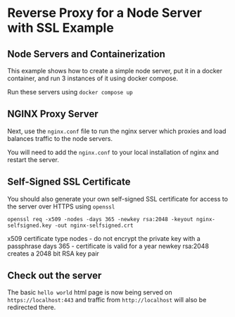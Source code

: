 # Reverse Proxy for a Node Server with SSL Example

## Node Servers and Containerization

This example shows how to create a simple node server, put it in a docker container, and run 3 instances of it using docker compose.

Run these servers using `docker compose up`

## NGINX Proxy Server

Next, use the `nginx.conf` file to run the nginx server which proxies and load balances traffic to the node servers.

You will need to add the `nginx.conf` to your local installation of nginx and restart the server.

## Self-Signed SSL Certificate

You should also generate your own self-signed SSL certificate for access to the server over HTTPS using `openssl`

`openssl req -x509 -nodes -days 365 -newkey rsa:2048 -keyout nginx-selfsigned.key -out nginx-selfsigned.crt`

x509 certificate type
nodes - do not encrypt the private key with a passphrase
days 365 - certificate is valid for a year
newkey rsa:2048 creates a 2048 bit RSA key pair

## Check out the server

The basic `hello world` html page is now being served on `https://localhost:443` and traffic from `http://localhost` will also be redirected there.
